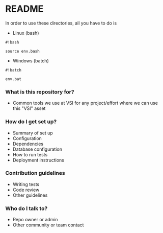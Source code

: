 # README #

In order to use these directories, all you have to do is

* Linux (bash)

```
#!bash

source env.bash

```
* Windows (batch)

```
#!batch

env.bat
```

### What is this repository for? ###

* Common tools we use at VSI for any project/effort where we can use this "VSI" asset

### How do I get set up? ###

* Summary of set up
* Configuration
* Dependencies
* Database configuration
* How to run tests
* Deployment instructions

### Contribution guidelines ###

* Writing tests
* Code review
* Other guidelines

### Who do I talk to? ###

* Repo owner or admin
* Other community or team contact
